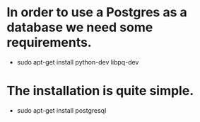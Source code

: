 # In order to use a Postgres as a database we need some requirements.

* sudo apt-get install python-dev libpq-dev


# The installation is quite simple.

* sudo apt-get install postgresql